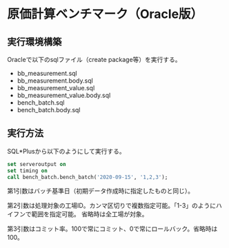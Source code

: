 # 原価計算ベンチマーク（Oracle版）

## 実行環境構築

Oracleで以下のsqlファイル（create package等）を実行する。

- bb_measurement.sql
- bb_measurement.body.sql
- bb_measurement_value.sql
- bb_measurement_value.body.sql
- bench_batch.sql
- bench_batch.body.sql



## 実行方法

SQL*Plusから以下のようにして実行する。

```sql
set serveroutput on
set timing on
call bench_batch.bench_batch('2020-09-15', '1,2,3');
```

第1引数はバッチ基準日（初期データ作成時に指定したものと同じ）。

第2引数は処理対象の工場ID。カンマ区切りで複数指定可能。「1-3」のようにハイフンで範囲を指定可能。
省略時は全工場が対象。

第3引数はコミット率。100で常にコミット、0で常にロールバック。省略時は100。

